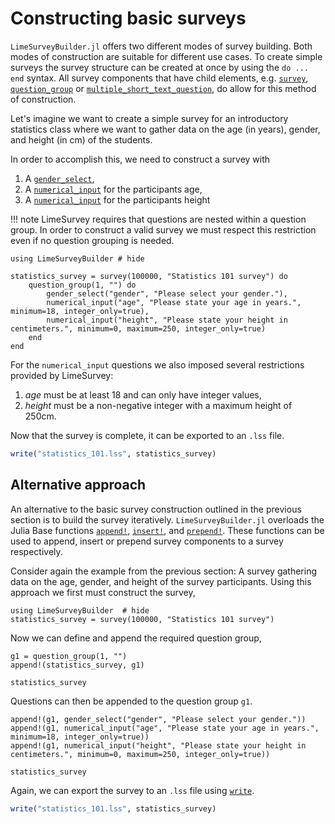 # Constructing basic surveys

`LimeSurveyBuilder.jl` offers two different modes of survey building. Both modes of construction are suitable for different use cases. To create simple surveys the survey structure can be created at once by using the `do ... end` syntax. All survey components that have child elements, e.g. [`survey`](@ref), [`question_group`](@ref) or [`multiple_short_text_question`](@ref), do allow for this method of construction.


Let's imagine we want to create a simple survey for an introductory statistics class where we want to gather data on the age (in years), gender, and height (in cm) of the students. 

In order to accomplish this, we need to construct a survey with 
1. A [`gender_select`](@ref), 
2. A [`numerical_input`](@ref) for the participants age,
3. A [`numerical_input`](@ref) for the participants height

!!! note 
    LimeSurvey requires that questions are nested within a question group. In order to construct a valid survey we must respect this restriction even if no question grouping is needed.

```@example
using LimeSurveyBuilder # hide

statistics_survey = survey(100000, "Statistics 101 survey") do
    question_group(1, "") do
        gender_select("gender", "Please select your gender."),
        numerical_input("age", "Please state your age in years.", minimum=18, integer_only=true),
        numerical_input("height", "Please state your height in centimeters.", minimum=0, maximum=250, integer_only=true)
    end
end
```

For the `numerical_input` questions we also imposed several restrictions provided by LimeSurvey: 

1. *age* must be at least 18 and can only have integer values,
2. *height* must be a non-negative integer with a maximum height of 250cm.

Now that the survey is complete, it can be exported to an `.lss` file.

```julia
write("statistics_101.lss", statistics_survey)
```

## Alternative approach
An alternative to the basic survey construction outlined in the previous section is to build the survey iteratively. `LimeSurveyBuilder.jl` overloads the Julia Base functions [`append!`](@ref), [`insert!`](@ref), and [`prepend!`](@ref). These functions can be used to append, insert or prepend survey components to a survey respectively. 

Consider again the example from the previous section: A survey gathering data on the age, gender, and height of the survey participants. Using this approach we first must construct the survey,

```@example basic_bang
using LimeSurveyBuilder  # hide
statistics_survey = survey(100000, "Statistics 101 survey")
```

Now we can define and append the required question group, 

```@example basic_bang
g1 = question_group(1, "")
append!(statistics_survey, g1)

statistics_survey
```

Questions can then be appended to the question group `g1`.

```@example basic_bang
append!(g1, gender_select("gender", "Please select your gender."))
append!(g1, numerical_input("age", "Please state your age in years.", minimum=18, integer_only=true))
append!(g1, numerical_input("height", "Please state your height in centimeters.", minimum=0, maximum=250, integer_only=true))

statistics_survey
```

Again, we can export the survey to an `.lss` file using [`write`](@ref).

```julia
write("statistics_101.lss", statistics_survey)
```

